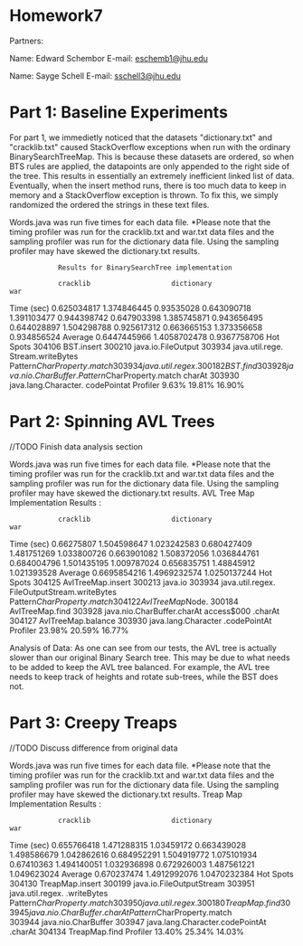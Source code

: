 Homework7
=========

Partners:

Name: Edward Schembor
E-mail: eschemb1@jhu.edu

Name: Sayge Schell
E-mail: sschell3@jhu.edu


Part 1: Baseline Experiments
============================

For part 1, we immedietly noticed that the datasets "dictionary.txt" and
"cracklib.txt" caused StackOverflow exceptions when run with the ordinary
BinarySearchTreeMap. This is because these datasets are ordered, so when
BTS rules are applied, the datapoints are only appended to the right side
of the tree. This results in essentially an extremely inefficient linked 
list of data. Eventually, when the insert method runs, there is too much
data to keep in memory and a StackOverflow exception is thrown. To fix 
this, we simply randomized the ordered the strings in these text files.

Words.java was run five times for each data file. *Please note that the
timing profiler was run for the cracklib.txt and war.txt data files and
the sampling profiler was run for the dictionary data file. Using the
sampling profiler may have skewed the dictionary.txt results.
                
                Results for BinarySearchTree implementation

                cracklib                    dictionary                  war

Time (sec)      0.625034817                 1.374846445                 0.93535028
                0.643090718                 1.391103477                 0.944398742
                0.647903398                 1.385745871                 0.943656495
                0.644028897                 1.504298788                 0.925617312
                0.663665153                 1.373356658                 0.934856524
    Average     0.6447445966                1.4058702478                0.9367758706
Hot Spots       304106 BST.insert           300210 java.io.FileOutput   303934 java.util.rege.
                                            Stream.writeBytes           Pattern$CharProperty.match
                303934 java.util.regex.     300182 BST.find             303928 java.nio.CharBuffer.
                Pattern$CharProperty.match                              charAt
                                                                        303930 java.lang.Character.
                                                                        codePointat
Profiler        9.63%                       19.81%                      16.90%


Part 2: Spinning AVL Trees
==========================

//TODO Finish data analysis section

Words.java was run five times for each data file. *Please note that the timing profiler
was run for the cracklib.txt and war.txt data files and the sampling profiler was run for
the dictionary data file. Using the sampling profiler may have skewed the dictionary.txt
results.
                AVL Tree Map Implementation Results :

                cracklib                    dictionary                  war

Time (sec)      0.66275807                  1.504598647                 1.023242583
                0.680427409                 1.481751269                 1.033800726
                0.663901082                 1.508372056                 1.036844761
                0.684004796                 1.501435195                 1.009787024
                0.656835751                 1.48845912                  1.021393528
    Average     0.6695854216                1.4969232574                1.0250137244
Hot Spots       304125 AvlTreeMap.insert    300213 java.io              303934 java.util.regex.
                                            FileOutputStream.writeBytes Pattern$CharProperty.match
                304122 AvlTreeMap$Node.     300184 AvlTreeMap.find      303928 java.nio.CharBuffer.charAt
                access$000                                              .charAt
                304127 AvlTreeMap.balance                               303930 java.lang.Character
                                                                        .codePointAt
Profiler        23.98%                      20.59%                      16.77%


Analysis of Data: As one can see from our tests, the AVL tree is actually slower than our original Binary Search tree. This may be due to what needs to be added to keep the AVL tree balanced. For example, the AVL tree needs to keep track of heights and rotate sub-trees, while the BST does not. 

Part 3: Creepy Treaps
=====================

//TODO Discuss difference from original data

Words.java was run five times for each data file. *Please note that the timing profiler
was run for the cracklib.txt and war.txt data files and the sampling profiler was run for
the dictionary data file. Using the sampling profiler may have skewed the dictionary.txt
results.
                Treap Map Implementation Results :

                cracklib                    dictionary                  war

Time (sec)     0.655766418                  1.471288315                     1.03459172
               0.663439028                  1.498586679                     1.042862616
               0.684952291                  1.504919772                     1.075101934
               0.67410363                   1.494140051                     1.032936898
               0.672926003                  1.487561221                     1.049623024
    Average    0.670237474                  1.4912992076                    1.0470232384
Hot Spots      304130 TreapMap.insert       300199 java.io.FileOutputStream 303951 java.util.regex.
                                            .writeBytes                     Pattern$CharProperty.match
               303950 java.util.regex.      300180 TreapMap.find            303945 java.nio.CharBuffer.charAt
               Pattern$CharProperty.match   
               303944 java.nio.CharBuffer                                   303947 java.lang.Character.codePointAt
               .charAt
                                                                            304134 TreapMap.find
Profiler       13.40%                       25.34%                          14.03%
